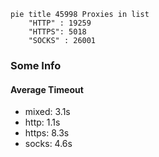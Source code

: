 
```mermaid
pie title 45998 Proxies in list
    "HTTP" : 19259
    "HTTPS": 5018
    "SOCKS" : 26001
```

### Some Info
#### Average Timeout

- mixed: 3.1s
- http: 1.1s
- https: 8.3s
- socks: 4.6s
